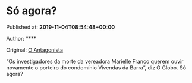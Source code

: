
# Só agora?

Published at: **2019-11-04T08:54:48+00:00**

Author: ****

Original: [O Antagonista](https://www.oantagonista.com/brasil/so-agora-3/)

“Os investigadores da morte da vereadora Marielle Franco querem ouvir novamente o porteiro do condomínio Vivendas da Barra”, diz O Globo.
Só agora?
